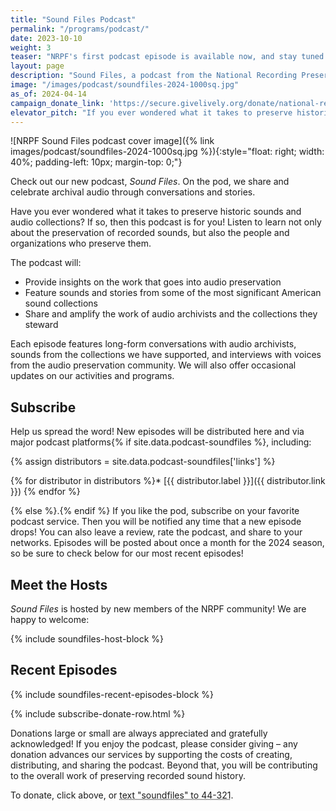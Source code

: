 ```yaml
---
title: "Sound Files Podcast"
permalink: "/programs/podcast/"
date: 2023-10-10
weight: 3
teaser: "NRPF's first podcast episode is available now, and stay tuned for new episodes to post monthly in 2024!"
layout: page
description: "Sound Files, a podcast from the National Recording Preservation Foundation (NRPF), celebrates and explains the preservation of recorded sounds and the people and organizations who preserve them."
image: "/images/podcast/soundfiles-2024-1000sq.jpg"
as_of: 2024-04-14
campaign_donate_link: 'https://secure.givelively.org/donate/national-recording-preservation-foundation/sound-files-podcast'
elevator_pitch: "If you ever wondered what it takes to preserve historic sounds, this podcast is for you! Come and listen to hear about the preservation of recorded sounds and the people and organizations who preserve them." 
---
```


![NRPF Sound Files podcast cover image]({% link images/podcast/soundfiles-2024-1000sq.jpg %}){:style="float: right; width: 40%; padding-left: 10px; margin-top: 0;"}

Check out our new podcast, _Sound Files_.
On the pod, we share and celebrate archival audio
through conversations and stories.

Have you ever wondered what it takes to preserve historic sounds and audio collections?
If so, then this podcast is for you! Listen to learn not only about
the preservation of recorded sounds, but also the people and organizations who preserve them.

The podcast will:

* Provide insights on the work that goes into audio preservation
* Feature sounds and stories from some of the most significant American sound collections
* Share and amplify the work of audio archivists and the collections they steward

Each episode features long-form conversations with audio archivists,
sounds from the collections we have supported, and interviews with voices from the
audio preservation community.
We will also offer occasional updates on our activities and programs.

## Subscribe

Help us spread the word!
New episodes will be distributed here and via major podcast platforms{% if site.data.podcast-soundfiles %}, including:

{% assign distributors = site.data.podcast-soundfiles['links'] %}

{% for distributor in distributors %}* [{{ distributor.label }}]({{ distributor.link }})
{% endfor %}

{% else %}.{% endif %}
If you like the pod,
subscribe on your favorite podcast service.
Then you will be notified any time that a new episode drops!
You can also leave a review, rate the podcast, and share to your networks.
Episodes will be posted about once a month for the 2024 season, so be sure to check below for our most recent episodes!

## Meet the Hosts

_Sound Files_ is hosted by new members of the NRPF community! We are happy to welcome:

{% include soundfiles-host-block %}

## Recent Episodes

{% include soundfiles-recent-episodes-block %}

{% include subscribe-donate-row.html %}

Donations large or small are always appreciated and gratefully acknowledged!
If you enjoy the podcast, please consider giving &ndash; any donation advances
our services by supporting the costs of creating, distributing, and sharing the
podcast. Beyond that, you will be contributing to the overall work of preserving recorded sound history.

To donate, click above, or <abbr title="To donate, text 'soundfiles' to 44-321">text "soundfiles" to 44-321</abbr>.
